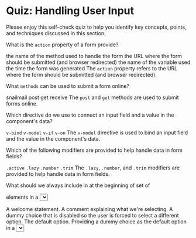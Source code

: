 # Quiz: Handling User Input

Please enjoy this self-check quiz to help you identify key concepts, points, and techniques discussed in this section.

<quiz name="">
    <question>
        <p>What is the <code>action</code> property of a form provide?</p>
        <answer>the name of the method used to handle the form</answer>
        <answer correct>the URL where the form should be submitted (and browser redirected)</answer>
        <answer>the name of the variable used</answer>
        <answer>the time the form was generated</answer>
        <explanation>The <code>action</code> property refers to the URL where the form should be submitted (and browser redirected).</explanation>
    </question>
    <question multiple>
        <p>What <code>methods</code> can be used to submit a form online?</p>
        <answer>snailmail</answer>
        <answer correct>post</answer>
        <answer correct>get</answer>
        <answer>receive</answer>
        <explanation>The <code>post</code> and <code>get</code> methods are used to submit forms online.</explanation>
    </question>
    <question>
        <p>Which directive do we use to connect an input field and a value in the component's data?</p>
        <answer><code>v-bind</code></answer>
        <answer correct><code>v-model</code></answer>
        <answer><code>v-if</code></answer>
        <answer><code>v-on</code></answer>
        <explanation>The <code>v-model</code> directive is used to bind an input field and the value in the component's data.</explanation>
    </question>
    <question multiple>
        <p>Which of the following modifiers are provided to help handle data in form fields?</p>
        <answer><code>.active</code></answer>
        <answer correct><code>.lazy</code></answer>
        <answer correct><code>.number</code></answer>
        <answer correct><code>.trim</code></answer>
        <explanation>The <code>.lazy</code>, <code>.number</code>, and <code>.trim</code> modifiers are provided to help handle data in form fields.</explanation>
    </question>
    <question>
        <p>What should we always include in at the beginning of set of <code><option></code> elements in a <code><select></code> tag?</p>
        <answer>A welcome statement.</answer>
        <answer>A comment explaining what we're selecting.</answer>
        <answer correct>A dummy choice that is disabled so the user is forced to select a different option.</answer>
        <answer>The default option.</answer>
        <explanation>Providing a dummy choice as the default option in a <code><select></code> element insures data will be bound and synced properly.</explanation>
    </question>
    <question>
        <p>Which directive defines an event listener in Vue.js templates?</p>
        <answer><code>v-if</code></answer>
        <answer><code>v-for</code></answer>
        <answer correct><code>v-on</code></answer>
        <answer><code>v-model</code></answer>
        <explanation>The <code>v-on</code> directive is used to define an event listener in a Vue.js template.</explanation>
    </question>
    <question multiple>
        <p>What events can be listened for in a Vue.js application?</p>
        <answer correct><code>click</code> and <code>submit</code></answer>
        <answer correct>Events emitted by an HTML element</answer>
        <answer correct>Custom events defined by the developer</answer>
        <answer>Cool concerts nearby</answer>
        <explanation>The <code>v-on</code> directive can listen for any event emitted by an HTML element or custom events created by developers.</explanation>
    </question>
    <question>
        <p>What do we often use to handle an event in our Vue.js components?</p>
        <answer>component function</answer>
        <answer correct>component method</answer>
        <answer>JavaScript statements</answer>
        <answer>HTML forms</answer>
        <explanation>We often handle events using component methods we have defined as part of our Vue.js component.</explanation>
    </question>
    <question multiple>
        <p>Which directives are useful for controlling which handlers execute when an event is triggered?</p>
        <answer correct><code>.stop</code></answer>
        <answer><code>.go</code></answer>
        <answer correct><code>.prevent</code></answer>
        <answer correct><code>.once</code></answer>
        <explanation>The <code>.stop</code>, <code>.prevent</code> and <code>.once</code> directives can be used to control which handlers execute when an event is triggered.</explanation>
    </question>
    <question multiple>
        <p>Which of the following are reasons why we might use a computed value in our templates?</p>
        <answer correct>Annotate data with additional information.</answer>
        <answer correct>Format data to match our requirements.</answer>
        <answer correct>Combine data points into more useful labels</answer>
        <explanation>All of the above are reasons we might use a computed value in our template.</explanation>
    </question>   
</quiz>

<div class="no-quiz">
     <h2>Visit Quiz Online</h2>
     <p> 
         The quiz on this page has been removed from your PDF 
         or ebook format. You may take the quiz by visiting
         this book online.
     </p>
</div>
